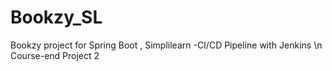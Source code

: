# Bookzy_SL
Bookzy project for Spring Boot , Simplilearn  -CI/CD Pipeline with Jenkins \n Course-end Project 2 
